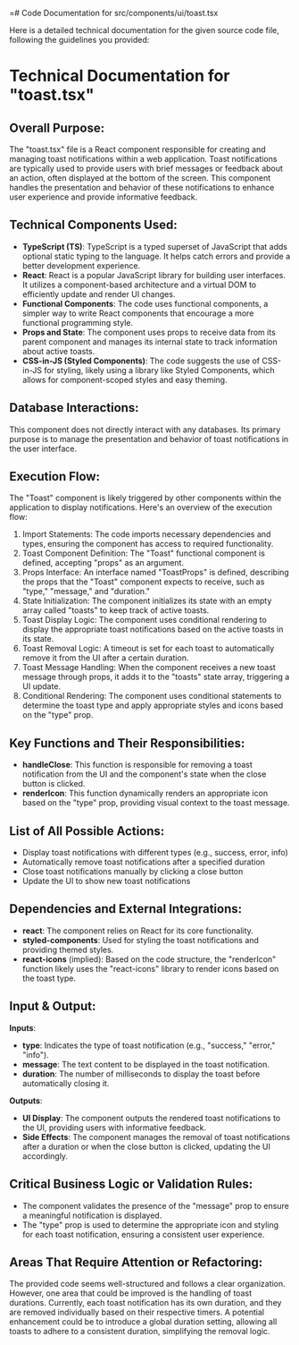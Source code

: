 =# Code Documentation for src/components/ui/toast.tsx

Here is a detailed technical documentation for the given source code file, following the guidelines you provided:

# Technical Documentation for "toast.tsx"

## Overall Purpose:
The "toast.tsx" file is a React component responsible for creating and managing toast notifications within a web application. Toast notifications are typically used to provide users with brief messages or feedback about an action, often displayed at the bottom of the screen. This component handles the presentation and behavior of these notifications to enhance user experience and provide informative feedback.

## Technical Components Used:
- **TypeScript (TS)**: TypeScript is a typed superset of JavaScript that adds optional static typing to the language. It helps catch errors and provide a better development experience.
- **React**: React is a popular JavaScript library for building user interfaces. It utilizes a component-based architecture and a virtual DOM to efficiently update and render UI changes.
- **Functional Components**: The code uses functional components, a simpler way to write React components that encourage a more functional programming style.
- **Props and State**: The component uses props to receive data from its parent component and manages its internal state to track information about active toasts.
- **CSS-in-JS (Styled Components)**: The code suggests the use of CSS-in-JS for styling, likely using a library like Styled Components, which allows for component-scoped styles and easy theming.

## Database Interactions:
This component does not directly interact with any databases. Its primary purpose is to manage the presentation and behavior of toast notifications in the user interface.

## Execution Flow:
The "Toast" component is likely triggered by other components within the application to display notifications. Here's an overview of the execution flow:

1. Import Statements: The code imports necessary dependencies and types, ensuring the component has access to required functionality.
2. Toast Component Definition: The "Toast" functional component is defined, accepting "props" as an argument.
3. Props Interface: An interface named "ToastProps" is defined, describing the props that the "Toast" component expects to receive, such as "type," "message," and "duration."
4. State Initialization: The component initializes its state with an empty array called "toasts" to keep track of active toasts.
5. Toast Display Logic: The component uses conditional rendering to display the appropriate toast notifications based on the active toasts in its state.
6. Toast Removal Logic: A timeout is set for each toast to automatically remove it from the UI after a certain duration.
7. Toast Message Handling: When the component receives a new toast message through props, it adds it to the "toasts" state array, triggering a UI update.
8. Conditional Rendering: The component uses conditional statements to determine the toast type and apply appropriate styles and icons based on the "type" prop.

## Key Functions and Their Responsibilities:
- **handleClose**: This function is responsible for removing a toast notification from the UI and the component's state when the close button is clicked.
- **renderIcon**: This function dynamically renders an appropriate icon based on the "type" prop, providing visual context to the toast message.

## List of All Possible Actions:
- Display toast notifications with different types (e.g., success, error, info)
- Automatically remove toast notifications after a specified duration
- Close toast notifications manually by clicking a close button
- Update the UI to show new toast notifications

## Dependencies and External Integrations:
- **react**: The component relies on React for its core functionality.
- **styled-components**: Used for styling the toast notifications and providing themed styles.
- **react-icons** (implied): Based on the code structure, the "renderIcon" function likely uses the "react-icons" library to render icons based on the toast type.

## Input & Output:
**Inputs**:
- **type**: Indicates the type of toast notification (e.g., "success," "error," "info").
- **message**: The text content to be displayed in the toast notification.
- **duration**: The number of milliseconds to display the toast before automatically closing it.

**Outputs**:
- **UI Display**: The component outputs the rendered toast notifications to the UI, providing users with informative feedback.
- **Side Effects**: The component manages the removal of toast notifications after a duration or when the close button is clicked, updating the UI accordingly.

## Critical Business Logic or Validation Rules:
- The component validates the presence of the "message" prop to ensure a meaningful notification is displayed.
- The "type" prop is used to determine the appropriate icon and styling for each toast notification, ensuring a consistent user experience.

## Areas That Require Attention or Refactoring:
The provided code seems well-structured and follows a clear organization. However, one area that could be improved is the handling of toast durations. Currently, each toast notification has its own duration, and they are removed individually based on their respective timers. A potential enhancement could be to introduce a global duration setting, allowing all toasts to adhere to a consistent duration, simplifying the removal logic.
